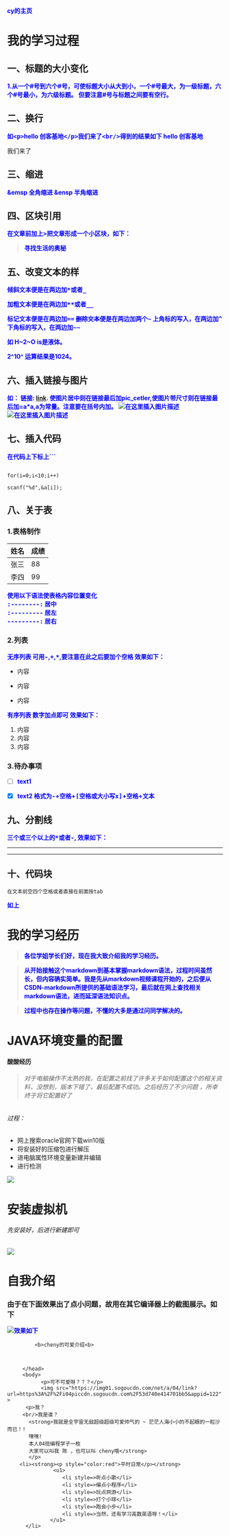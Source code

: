 cy的主页

# 我的学习过程

## 一、标题的大小变化
1.从一个#号到六个#号，可使标题大小从大到小，一个#号最大，为一级标题，六个#号最小，为六级标题。
但要注意#号与标题之间要有空行。


## 二、换行
如<kbd>\<p></kbd>hello 创客基地<kbd>\</p></kbd>我们来了<kbd>\<br/></kbd>得到的结果如下
hello 创客基地</p> 我们来了<br>

## 三、缩进
&emsp 全角缩进
&ensp  半角缩进

## 四、区块引用
在文章前加上<kbd>></kbd>把文章形成一个小区块，如下：
> 寻找生活的奥秘

## 五、改变文本的样

倾斜文本便是在两边加<kbd>*</kbd>或者<kbd>_</kbd>

加粗文本便是在两边加<kbd>**</kbd>或者<kbd>__</kbd>

标记文本便是在两边加<kbd>==</kbd>
~~删除文本~~便是在两边加两个<kbd>~</kbd>
上角标的写入，在两边加<kbd>^</kbd>
下角标的写入，在两边加<kbd>~~</kbd>

如
H~2~O is是液体。

2^10^ 运算结果是1024。



## 六、插入链接与图片
如：
链接: [link](https://mp.csdn.net).
使图片居中则在链接最后加pic_cetler,使图片带尺寸则在链接最后加=a*a,a为常量。注意要在括号内加。
![在这里插入图片描述](https://img-blog.csdnimg.cn/20191124123618871.jpg?x-oss-process=image/watermark,type_ZmFuZ3poZW5naGVpdGk,shadow_10,text_aHR0cHM6Ly9ibG9nLmNzZG4ubmV0L3dlaXhpbl80NTkyMTQyNg==,size_16,color_FFFFFF,t_70)
 ![在这里插入图片描述](https://img-blog.csdnimg.cn/20191124123802768.jpg?x-oss-process=image/watermark,type_ZmFuZ3poZW5naGVpdGk,shadow_10,text_aHR0cHM6Ly9ibG9nLmNzZG4ubmV0L3dlaXhpbl80NTkyMTQyNg==,size_16,color_FFFFFF,t_70)  


## 七、插入代码

在代码上下标上```
```c++script

for(i=0;i<10;i++)

scanf("%d",&a[i]);
```

## 八、关于表
### 1.表格制作
姓名    | 成绩
-------- | -----
张三  | 88
李四  | 99
 
 
 使用以下语法使表格内容位置变化</br>
<kbd>:--------:</kbd>  居中</br>
<kbd>:---------</kbd>   居左</br>
<kbd>---------:</kbd>   居右

### 2.列表
无序列表
可用<kbd>-</kbd>,<kbd>+</kbd>,<kbd>*</kbd>,要注意在此之后要加个空格
效果如下：
+ 内容
- 内容
* 内容

有序列表
数字加点即可
效果如下：
1. 内容
2. 内容
3. 内容
### 3.待办事项
- [ ] text1
- [x] text2
格式为<kbd>-</kbd>+空格+<kbd>[空格或大小写x]</kbd>+空格+文本



## 九、分割线
三个或三个以上的<kbd>*</kbd>或者<kbd>-</kbd>,
效果如下：
***
---

## 十、代码块
    在文本前空四个空格或者直接在前面按tab
如上


# 我的学习经历

>各位学姐学长们好，现在我大致介绍我的学习经历。

>从开始接触这个markdown到基本掌握markdown语法，过程时间虽然长，但内容确实简单。我是先从markdown视频课程开始的，之后便从CSDN-markdown所提供的基础语法学习，最后就在网上查找相关markdown语法，进而延深语法知识点。

>过程中也存在操作等问题，不懂的大多是通过问同学解决的。
# JAVA环境变量的配置
#### 酸酸经历

>###### 对于电脑操作不太熟的我，在配置之前找了许多关于如何配置这个的相关资料，没想到，版本下错了，最后配置不成功。之后经历了不少问题 ，所幸终于将它配置好了
###### 过程：
+ 网上搜索oracle官网下载win10版
+ 将安装好的压缩包进行解压
+ 进电脑属性环境变量新建并编辑
+ 进行检测

![](https://img-blog.csdnimg.cn/20191126182336998.PNG?x-oss-process=image/watermark,type_ZmFuZ3poZW5naGVpdGk,shadow_10,text_aHR0cHM6Ly9ibG9nLmNzZG4ubmV0L3dlaXhpbl80NTkyMTQyNg==,size_16,color_FFFFFF,t_70)
# 安装虚拟机
###### 先安装好，后进行新建即可
![](https://img-blog.csdnimg.cn/20191126183609109.jpg?x-oss-process=image/watermark,type_ZmFuZ3poZW5naGVpdGk,shadow_10,text_aHR0cHM6Ly9ibG9nLmNzZG4ubmV0L3dlaXhpbl80NTkyMTQyNg==,size_16,color_FFFFFF,t_70)
 # 自我介绍
 ### 由于在下面效果出了点小问题，故用在其它编译器上的截图展示。如下
 ![效果如下](https://img-blog.csdnimg.cn/20191129001052886.jpg?x-oss-process=image/watermark,type_ZmFuZ3poZW5naGVpdGk,shadow_10,text_aHR0cHM6Ly9ibG9nLmNzZG4ubmV0L3dlaXhpbl80NTkyMTQyNg==,size_16,color_FFFFFF,t_70)


<!DOCTYPE htlm>
<htlm>
        <head>
<style>
p{
font-weight:bold;
color:blue
}



</style>

             <b>cheny的可爱介绍<b>



         </head>
         <body>
               <p>可不可爱呀？？？</p>
               <img src="https://img01.sogoucdn.com/net/a/04/link?url=https%3A%2F%2Fi04piccdn.sogoucdn.com%2F53d740e414701bb5&appid=122" >
          <p>我？
         <br/>我是谁？
           <strong>我就是全宇宙无敌超级超级可爱帅气的 ~ 茫茫人海小小的不起眼的一粒沙而已！!
           嘿嘿!
           本人04班编程学子一枚
           大家可以叫我 陈 ，也可以叫 cheny哦</strong>
           </p>
        <li><strong><p style="color:red">平时日常</p></strong>
                   <u1>
                      <li style=>听点小歌</li>
                      <li style=>编点小程序</li>
                      <li style=>玩点网游</li>
                      <li style=>打个小球</li>
                      <li style=>跑会小步</li>
                      <li style=>当然，还有学习高数英语呀！</li>
                  </u1>
          </li>
  </body>
  </htlm>   
                
                
                
         
       
         
         
         
         
         
         
         

